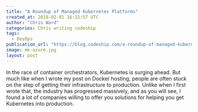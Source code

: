 ```yaml
---
title: "A Roundup of Managed Kubernetes Platforms"
created_at: 2018-02-01 16:15:57 UTC
author: "Chris Ward"
categories: Chris writing codeship
tags: 
  - DevOps
publication_url: "https://blog.codeship.com/a-roundup-of-managed-kubernetes-platforms/"
image: mk-azure.jpg
layout: post
---
```

In the race of container orchestrators, Kubernetes is surging ahead. But much like when I wrote my post on Docker hosting, people are often stuck on the step of getting their infrastructure to production. Unlike when I first wrote that, the industry has progressed massively, and as you will see, I found a lot of companies willing to offer you solutions for helping you get Kubernetes into production.

